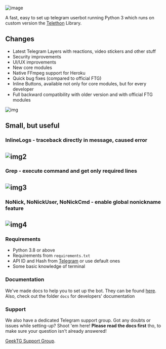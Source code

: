 ![image](https://user-images.githubusercontent.com/36935426/158629190-e1d54442-f480-4ce2-a58c-6d9f1d3055e8.png)

A fast, easy to set up telegram userbot running Python 3 which runs on custom version
the [Telethon](https://github.com/GeekTG/Telethon) Library.


## Changes

- Latest Telegram Layers with reactions, video stickers and other stuff
- Security improvements
- UI/UX improvements
- New core modules
- Native FFmpeg support for Heroku
- Quick bug fixes (compared to official FTG)
- Inline Buttons, available not only for core modules, but for every developer
- Full backward compatibility with older version and with official FTG modules

![img](https://user-images.githubusercontent.com/36935426/158634458-424021a3-27c4-494f-9db2-1266f161e7a2.png)


## Small, but useful

### InlineLogs - traceback directly in message, caused error
![img2](https://user-images.githubusercontent.com/36935426/158635869-cc08a053-3bac-4d2e-ad50-30aa77c757fd.png)
---
### Grep - execute command and get only required lines
![img3](https://user-images.githubusercontent.com/36935426/158636369-389241e6-bb9c-474b-bcfd-7493503d91dd.png)
---
### NoNick, NoNickUser, NoNickCmd - enable global nonickname feature
![img4](https://user-images.githubusercontent.com/36935426/158637220-00495363-cf4a-4e6f-a4b2-51d693906ead.png)
---
### Requirements

- Python 3.8 or above
- Requirements from `requirements.txt`
- API ID and Hash from [Telegram](https://my.telegram.org/apps) or use default ones
- Some basic knowledge of terminal

### Documentation

We've made docs to help you to set up the bot. They can be found [here](https://ftg.geektg.ml).
Also, check out the folder `docs` for developers' documentation

### Support

We also have a dedicated Telegram support group. Got any doubts or issues while setting-up? Shoot 'em here! **Please
read the docs first** tho, to make sure your question isn't already answered!

[GeekTG Support Group](https://t.me/chat_ftg "Telegram").
